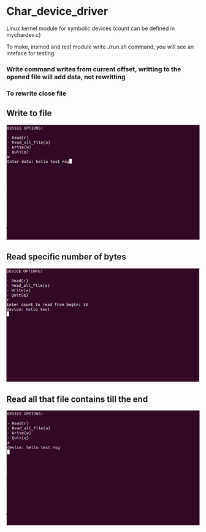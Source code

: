 # Char_device_driver
Linux kernel module for symbolic devices (count can be defined in mychardev.c)

To make, insmod and test module write ./run.sh command, you will see an inteface for testing.

### Write command writes from current offset, writting to the opened file will add data, not rewritting
### To rewrite close file

## Write to file

![Im1](./images/2.png)

## Read specific number of bytes
![Im2](./images/3.png)
 
## Read all that file contains till the end
![Im3](./images/4.png)
